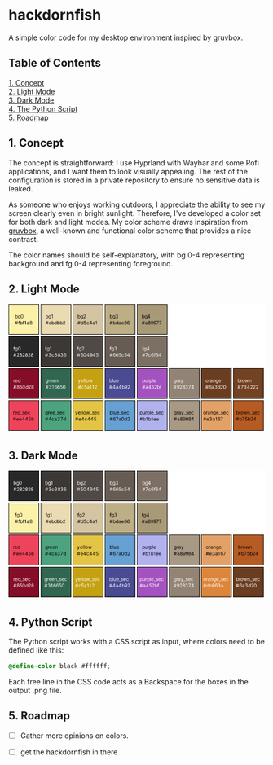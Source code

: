 # hackdornfish
A simple color code for my desktop environment inspired by gruvbox.

## Table of Contents

[1. Concept](#sec1)\
[2. Light Mode](#sec2)\
[3. Dark Mode](#sec3)\
[4. The Python Script](#sec4)\
[5. Roadmap](#sec5)

## 1. Concept <a name="sec1"></a>   
The concept is straightforward: I use Hyprland with Waybar and some Rofi applications, and I want them to look visually appealing. The rest of the configuration is stored in a private repository to ensure no sensitive data is leaked.

As someone who enjoys working outdoors, I appreciate the ability to see my screen clearly even in bright sunlight. Therefore, I've developed a color set for both dark and light modes. My color scheme draws inspiration from [gruvbox](https://github.com/morhetz/gruvbox), a well-known and functional color scheme that provides a nice contrast.

The color names should be self-explanatory, with bg 0-4 representing background and fg 0-4 representing foreground.

## 2. Light Mode <a name="sec2"></a>
![Light mode colors](hackdornfish_light.png)

## 3. Dark Mode <a name="sec3"></a>
![Dark mode colors](hackdornfish_dark.png)

## 4. Python Script <a name="sec4"></a>
The Python script works with a CSS script as input, where colors need to be defined like this:

```css
@define-color black #ffffff;
```
 
Each free line in the CSS code acts as a Backspace for the boxes in the output .png file.

## 5. Roadmap <a name="sec5"></a>

- [ ] Gather more opinions on colors.
- [ ] get the hackdornfish in there

